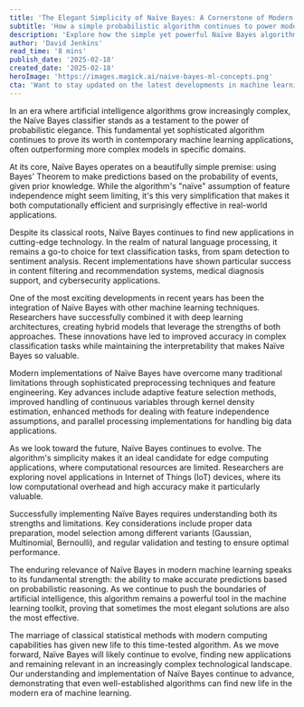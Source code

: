 ```yaml
---
title: 'The Elegant Simplicity of Naïve Bayes: A Cornerstone of Modern Machine Learning'
subtitle: 'How a simple probabilistic algorithm continues to power modern AI applications'
description: 'Explore how the simple yet powerful Naïve Bayes algorithm continues to shape modern machine learning applications, from cybersecurity to medical diagnosis, proving that elegant solutions often outperform complex ones.'
author: 'David Jenkins'
read_time: '8 mins'
publish_date: '2025-02-18'
created_date: '2025-02-18'
heroImage: 'https://images.magick.ai/naive-bayes-ml-concepts.png'
cta: 'Want to stay updated on the latest developments in machine learning and AI? Follow us on LinkedIn for regular insights into the technologies shaping our future.'
---
```


In an era where artificial intelligence algorithms grow increasingly complex, the Naïve Bayes classifier stands as a testament to the power of probabilistic elegance. This fundamental yet sophisticated algorithm continues to prove its worth in contemporary machine learning applications, often outperforming more complex models in specific domains.

At its core, Naïve Bayes operates on a beautifully simple premise: using Bayes' Theorem to make predictions based on the probability of events, given prior knowledge. While the algorithm's "naïve" assumption of feature independence might seem limiting, it's this very simplification that makes it both computationally efficient and surprisingly effective in real-world applications.

Despite its classical roots, Naïve Bayes continues to find new applications in cutting-edge technology. In the realm of natural language processing, it remains a go-to choice for text classification tasks, from spam detection to sentiment analysis. Recent implementations have shown particular success in content filtering and recommendation systems, medical diagnosis support, and cybersecurity applications.

One of the most exciting developments in recent years has been the integration of Naïve Bayes with other machine learning techniques. Researchers have successfully combined it with deep learning architectures, creating hybrid models that leverage the strengths of both approaches. These innovations have led to improved accuracy in complex classification tasks while maintaining the interpretability that makes Naïve Bayes so valuable.

Modern implementations of Naïve Bayes have overcome many traditional limitations through sophisticated preprocessing techniques and feature engineering. Key advances include adaptive feature selection methods, improved handling of continuous variables through kernel density estimation, enhanced methods for dealing with feature independence assumptions, and parallel processing implementations for handling big data applications.

As we look toward the future, Naïve Bayes continues to evolve. The algorithm's simplicity makes it an ideal candidate for edge computing applications, where computational resources are limited. Researchers are exploring novel applications in Internet of Things (IoT) devices, where its low computational overhead and high accuracy make it particularly valuable.

Successfully implementing Naïve Bayes requires understanding both its strengths and limitations. Key considerations include proper data preparation, model selection among different variants (Gaussian, Multinomial, Bernoulli), and regular validation and testing to ensure optimal performance.

The enduring relevance of Naïve Bayes in modern machine learning speaks to its fundamental strength: the ability to make accurate predictions based on probabilistic reasoning. As we continue to push the boundaries of artificial intelligence, this algorithm remains a powerful tool in the machine learning toolkit, proving that sometimes the most elegant solutions are also the most effective.

The marriage of classical statistical methods with modern computing capabilities has given new life to this time-tested algorithm. As we move forward, Naïve Bayes will likely continue to evolve, finding new applications and remaining relevant in an increasingly complex technological landscape. Our understanding and implementation of Naïve Bayes continue to advance, demonstrating that even well-established algorithms can find new life in the modern era of machine learning.